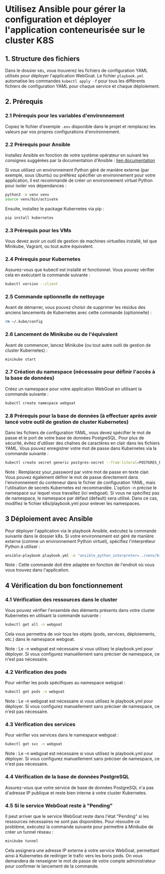 # Utilisez Ansible pour gérer la configuration et déployer l'application conteneurisée sur le cluster K8S

## 1. Structure des fichiers

Dans le dossier `k8s`, vous trouverez les fichiers de configuration YAML utilisés pour déployer l'application WebGoat. Le fichier `playbook.yml` automatise les commandes `kubectl apply -f` pour tous les différents fichiers de configuration YAML pour chaque service et chaque déploiement.

## 2. Prérequis

### 2.1 Prérequis pour les variables d'environnement

Copiez le fichier d'exemple `.env` disponible dans le projet et remplacez les valeurs par vos propres configurations d'environnement.

### 2.2 Prérequis pour Ansible

Installez Ansible en fonction de votre système opérateur en suivant les consignes suggérées par la documentation d'Ansible : [lien documentation](https://docs.ansible.com/ansible/latest/installation_guide/installation_distros.html)

Si vous utilisez un environnement Python géré de manière externe (par exemple, sous Ubuntu) ou préférez spécifier un environnement pour votre application, il est recommandé de créer un environnement virtuel Python pour isoler vos dépendances :

```bash
python3 -m venv venv
source venv/bin/activate
```

Ensuite, installez le package Kubernetes via pip :

```bash
pip install kubernetes
```

### 2.3 Prérequis pour les VMs

Vous devez avoir un outil de gestion de machines virtuelles installé, tel que Minikube, Vagrant, ou tout autre équivalent.

### 2.4 Prérequis pour Kubernetes

Assurez-vous que kubectl est installé et fonctionnel. Vous pouvez vérifier cela en exécutant la commande suivante :

```bash
kubectl version --client
```

### 2.5 Commande optionnelle de nettoyage

Avant de démarrer, vous pouvez choisir de supprimer les résidus des anciens lancements de Kubernetes avec cette commande (optionnelle) :

```bash
rm ~/.kube/config
```

### 2.6 Lancement de Minikube ou de l'équivalent

Avant de commencer, lancez Minikube (ou tout autre outil de gestion de cluster Kubernetes) :
```bash
minikube start
```

### 2.7 Création du namespace (nécessaire pour définir l'accès à la base de données)

Créez un namespace pour votre application WebGoat en utilisant la commande suivante :

```bash
kubectl create namespace webgoat
```

### 2.8 Prérequis pour la base de données (à effectuer après avoir lancé votre outil de gestion de cluster Kubernetes)

Dans les fichiers de configuration YAML, vous devez spécifier le mot de passe et le port de votre base de données PostgreSQL. Pour plus de sécurité, évitez d'utiliser des chaînes de caractères en clair dans les fichiers YAML. Vous pouvez enregistrer votre mot de passe dans Kubernetes via la commande suivante :

```bash
kubectl create secret generic postgres-secret --from-literal=POSTGRES_PASSWORD=your_password -n webgoat
```
Note : Remplacez your_password par votre mot de passe en texte clair. Vous pouvez également définir le mot de passe directement dans l'environnement du conteneur dans le fichier de configuration YAML, mais l'utilisation de secrets Kubernetes est recommandée. L'option -n précise le namespace sur lequel vous travaillez (ici webgoat). Si vous ne spécifiez pas de namespace, le namespace par défaut (default) sera utilisé. Dans ce cas, modifiez le fichier k8s/playbook.yml pour enlever les namespaces.

## 3 Déploiement avec Ansible

Pour déployer l'application via le playbook Ansible, exécutez la commande suivante dans le dossier k8s. Si votre environnement est géré de manière externe (comme un environnement Python virtuel), spécifiez l'interpréteur Python à utiliser :
```bash
ansible-playbook playbook.yml -e "ansible_python_interpreter=../venv/bin/python"
```

Note : Cette commande doit être adaptée en fonction de l'endroit où vous vous trouvez dans l'application.

## 4 Vérification du bon fonctionnement

### 4.1 Vérification des ressources dans le cluster

Vous pouvez vérifier l'ensemble des éléments présents dans votre cluster Kubernetes en utilisant la commande suivante :

```bash
kubectl get all -n webgoat
```

Cela vous permettra de voir tous les objets (pods, services, déploiements, etc.) dans le namespace webgoat.

Note : Le -n webgoat est nécessaire si vous utilisez le playbook.yml pour déployer. Si vous configurez manuellement sans préciser de namespace, ce n'est pas nécessaire.

### 4.2 Vérification des pods

Pour vérifier les pods spécifiques au namespace webgoat :
```bash
kubectl get pods -n webgoat
```

Note : Le -n webgoat est nécessaire si vous utilisez le playbook.yml pour déployer. Si vous configurez manuellement sans préciser de namespace, ce n'est pas nécessaire.

### 4.3 Vérification des services

Pour vérifier vos services dans le namespace webgoat :
```bash
kubectl get svc -n webgoat
```

Note : Le -n webgoat est nécessaire si vous utilisez le playbook.yml pour déployer. Si vous configurez manuellement sans préciser de namespace, ce n'est pas nécessaire.

### 4.4 Vérification de la base de données PostgreSQL

Assurez-vous que votre service de base de données PostgreSQL n'a pas d'adresse IP publique et reste bien interne à votre cluster Kubernetes.

### 4.5 Si le service WebGoat reste à "Pending"

Il peut arriver que le service WebGoat reste dans l'état "Pending" si les ressources nécessaires ne sont pas disponibles. Pour résoudre ce problème, exécutez la commande suivante pour permettre à Minikube de créer un tunnel réseau :
```bash
minikube tunnel
```
Cela assignera une adresse IP externe à votre service WebGoat, permettant ainsi à Kubernetes de rediriger le trafic vers les bons pods. On vous demandera de renseigner le mot de passe de votre compte administrateur pour confirmer le lancement de la commande.



